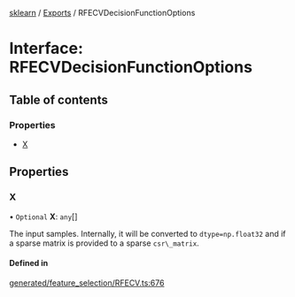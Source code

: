 [sklearn](../readme.md) / [Exports](../modules.md) / RFECVDecisionFunctionOptions

# Interface: RFECVDecisionFunctionOptions

## Table of contents

### Properties

- [X](RFECVDecisionFunctionOptions.md#x)

## Properties

### X

• `Optional` **X**: `any`[]

The input samples. Internally, it will be converted to `dtype=np.float32` and if a sparse matrix is provided to a sparse `csr\_matrix`.

#### Defined in

[generated/feature_selection/RFECV.ts:676](https://github.com/transitive-bullshit/scikit-learn-ts/blob/367336a/packages/sklearn/src/generated/feature_selection/RFECV.ts#L676)
